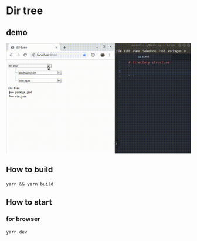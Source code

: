 # Dir tree

## demo
![demo](https://github.com/care0717/dir-tree/blob/media/images/sample.gif)

## How to build 
`yarn && yarn build`

## How to start
### for browser
`yarn dev`
